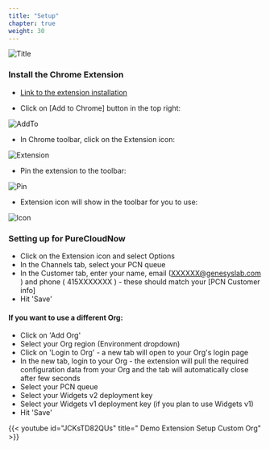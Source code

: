 ```yaml
---
title: "Setup"
chapter: true
weight: 30
---
```


![Title](/images/Setup.PNG)


### Install the Chrome Extension
- [Link to the extension installation](https://chrome.google.com/webstore/detail/genesys-gdemo-extension/jiilhcbdojcdonkigflgmdnljialgmfh)

- Click on [Add to Chrome] button in the top right:

![AddTo](/images/file_1603755277420_add-to-chrome.png)

- In Chrome toolbar, click on the Extension icon:

 ![Extension](/images/file_1603755872316_ext-1.png) 
 
- Pin the extension to the toolbar:

 ![Pin](/images/file_1603756007050_ext-2.png) 
 
- Extension icon will show in the toolbar for you to use:

 ![Icon](/images/file_1603756259503_ext-4.png) 
 
### Setting up for PureCloudNow
- Click on the Extension icon and select Options
- In the Channels tab, select your PCN queue
- In the Customer tab, enter your name, email (XXXXXX@genesyslab.com ) and phone ( 415XXXXXXX ) - these should match your [PCN Customer info]
- Hit 'Save'


#### If you want to use a different Org:

- Click on 'Add Org'
- Select your Org region (Environment dropdown)
- Click on 'Login to Org' - a new tab will open to your Org's login page
- In the new tab, login to your Org - the extension will pull the required configuration data from your Org and the tab will automatically close after few seconds
- Select your PCN queue
- Select your Widgets v2 deployment key
- Select your Widgets v1 deployment key (if you plan to use Widgets v1)
- Hit 'Save'


{{< youtube id="JCKsTD82QUs" title=" Demo Extension Setup Custom Org" >}}
